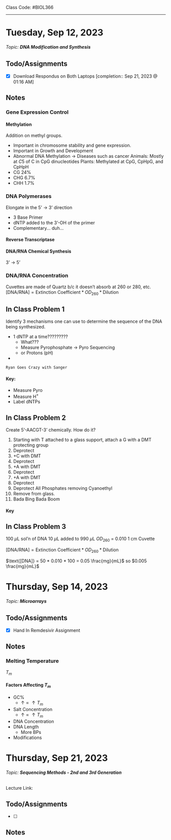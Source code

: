 Class Code: #BIOL366
***
# Tuesday, Sep 12, 2023
###### Topic: **DNA Modification and Synthesis**
## Todo/Assignments

- [x] Download Respondus on Both Laptops [completion:: Sep 21, 2023 @ 01:16 AM]

## Notes

### Gene Expression Control
#### Methylation
Addition on methyl groups.
- Important in chromosome stability and gene expression.
- Important in Growth and Development
- Abnormal DNA Methylation $\rightarrow$ Diseases such as cancer
Animals: Mostly at $C5$ of C in CpG dinucleotides
Plants: Methylated at CpG, CpHpG, and CpHpH
- CG 24%
- CHG 6.7%
- CHH 1.7%

### DNA Polymerases
Elongate in the 5’ $\rightarrow$ 3’ direction
- 3 Base Primer
- dNTP added to the 3’-OH of the primer
- Complementary... duh…

#### Reverse Transcriptase

#### DNA/RNA Chemical Synthesis
3’ $\rightarrow$ 5’

### DNA/RNA Concentration
Cuvettes are made of Quartz b/c it doesn’t absorb at 260 or 280, etc.
$\text{[DNA/RNA]}=\text{Extinction Coefficient} * OD_{260} * \text{Dilution}$

## In Class Problem 1

Identify 3 mechanisms one can use to determine the sequence of the DNA being synthesized.
- 1 dNTP at a time?????????
	- What???
	- Measure Pyrophosphate -> Pyro Sequencing
	- or Protons (pH)
-

`Ryan Goes Crazy with Sanger`
#### Key:
- Measure Pyro
- Measure H$^+$
- Label dNTPs

## In Class Problem 2

Create 5’-AACGT-3’ chemically. How do it?

1. Starting with T attached to a glass support, attach a G with a DMT protecting group
2. Deprotect
3. +C with DMT
4. Deprotect
5. +A with DMT
6. Deprotect
7. +A with DMT
8. Deprotect
9. Deprotect All Phosphates removing Cyanoethyl
10. Remove from glass.
11. Bada Bing Bada Boom

#### Key

## In Class Problem 3

100 $\mu$L sol’n of DNA
10 $\mu$L added to 990 $\mu$L
$OD_{260}$ = 0.010
1 cm Cuvette

$\text{[DNA/RNA]}=\text{Extinction Coefficient} * OD_{260} * \text{Dilution}$

$\text{[DNA]} = 50 * 0.010 * 100 = 0.05 \frac{mg}{mL}$
so $0.005 \frac{mg}{mL}$

# Thursday, Sep 14, 2023
###### Topic: **Microarrays**

## Todo/Assignments

- [x] Hand In Remdesivir Assignment

## Notes

### Melting Temperature
$T_{m}$

#### Factors Affecting $T_{m}$
- GC%
	- $\uparrow$ $\propto$ $\uparrow T_{m}$
- Salt Concentration
	- $\uparrow$ $\propto$ $\uparrow T_{m}$
- DNA Concentration
- DNA Length
	- More BPs
- Modifications

# Thursday, Sep 21, 2023
###### Topic: **Sequencing Methods - 2nd and 3rd Generation**
Lecture Link:

## Todo/Assignments

- [ ]

## Notes

